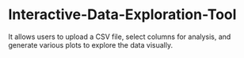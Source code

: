 # Interactive-Data-Exploration-Tool
It allows users to upload a CSV file, select columns for analysis, and generate various plots to explore the data visually.
